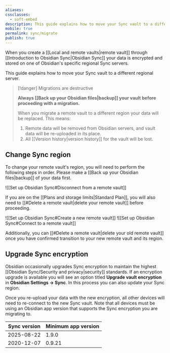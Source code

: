 ```yaml
---
aliases:
cssclasses:
  - soft-embed
description: This guide explains how to move your Sync vault to a different regional server.
mobile: true
permalink: sync/migrate
publish: true
---
```

When you create a [[Local and remote vaults|remote vault]] through [[Introduction to Obsidian Sync|Obsidian Sync]] your data is encrypted and stored on one of Obsidian's specific regional Sync servers.

This guide explains how to move your Sync vault to a different regional server.

> [!danger] Migrations are destructive
> 
> **Always [[Back up your Obsidian files|backup]] your vault before proceeding with a migration.**
> 
> When you migrate a remote vault to a different region your data will be replaced. This means:
> 
> 1. Remote data will be removed from Obsidian servers, and vault data will be re-uploaded in its place.
> 2. All [[Version history|version history]] for the vault will be lost.

## Change Sync region

To change your remote vault's region, you will need to perform the following steps in order. Please make a [[Back up your Obsidian files|backup]] of your data first.

![[Set up Obsidian Sync#Disconnect from a remote vault]]

If you are on the [[Plans and storage limits|Standard Plan]], you will also need to [[#Delete a remote vault|delete your remote vault]] before proceeding.

![[Set up Obsidian Sync#Create a new remote vault]]
![[Set up Obsidian Sync#Connect to a remote vault]]

Additionally, you can [[#Delete a remote vault|delete your old remote vault]] once you have confirmed transition to your new remote vault and its region.

## Upgrade Sync encryption

Obsidian occasionally upgrades Sync encryption to maintain the highest [[Obsidian Sync/Security and privacy|security]] standards. If an encryption upgrade is available you will see an option titled **Upgrade vault encryption** in **Obsidian Settings → Sync**. In this process you can also update your Sync region.

Once you re-upload your data with the new encryption, all other devices will need to re-connect to the new Sync vault. Note that all devices must be using an Obsidian app version that supports the Sync encryption you are migrating to.

| Sync version | Minimum app version |
| ------------ | ------------------- |
| 2025-08-22   | 1.9.0               |
| 2020-12-07   | 0.9.21              |
